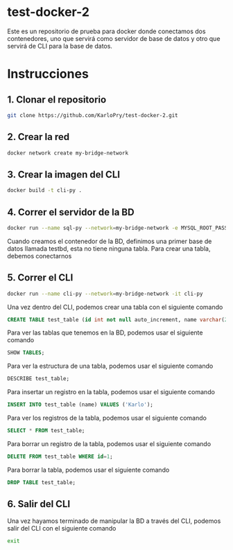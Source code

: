 # test-docker-2
Este es un repositorio de prueba para docker
donde conectamos dos contenedores, uno que servirá
como servidor de base de datos y otro que servirá
de CLI para la base de datos.
# Instrucciones
## 1. Clonar el repositorio
```bash
git clone https://github.com/KarloPry/test-docker-2.git
```
## 2. Crear la red
```bash
docker network create my-bridge-network
```
## 3. Crear la imagen del CLI
```bash
docker build -t cli-py .
```
## 4. Correr el servidor de la BD
```bash
docker run --name sql-py --network=my-bridge-network -e MYSQL_ROOT_PASSWORD=my-secret-pw -e MYSQL_DATABASE="testdb" -d mysql:latest
```
Cuando creamos el contenedor de la BD, definimos una primer base de datos llamada
testbd, esta no tiene ninguna tabla. Para crear una tabla, debemos conectarnos
## 5. Correr el CLI
```bash
docker run --name cli-py --network=my-bridge-network -it cli-py
```
Una vez dentro del CLI, podemos crear una tabla con el siguiente comando
```sql
CREATE TABLE test_table (id int not null auto_increment, name varchar(255), primary key (id));
```
Para ver las tablas que tenemos en la BD, podemos usar el siguiente comando
```sql
SHOW TABLES;
```
Para ver la estructura de una tabla, podemos usar el siguiente comando
```sql
DESCRIBE test_table;
```
Para insertar un registro en la tabla, podemos usar el siguiente comando
```sql
INSERT INTO test_table (name) VALUES ('Karlo');
```
Para ver los registros de la tabla, podemos usar el siguiente comando
```sql
SELECT * FROM test_table;
```
Para borrar un registro de la tabla, podemos usar el siguiente comando
```sql
DELETE FROM test_table WHERE id=1;
```
Para borrar la tabla, podemos usar el siguiente comando
```sql
DROP TABLE test_table;
```
## 6. Salir del CLI
Una vez hayamos terminado de manipular la BD a través del CLI,
podemos salir del CLI con el siguiente comando
```bash
exit
```
